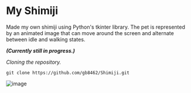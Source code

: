 # My Shimiji
Made my own shimiji using Python's tkinter library. The pet is represented by an animated image that can move around the screen and alternate between idle and walking states.

_**(Currently still in progress.)**_

_Cloning the repository._

```ins
git clone https://github.com/gb8462/Shimiji.git
```
![image](https://github.com/user-attachments/assets/9640c595-0369-42c4-a9a6-bea3a966fcd9)
